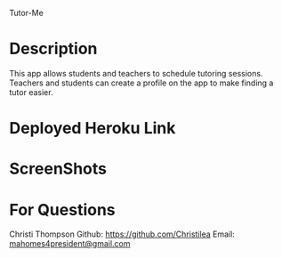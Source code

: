 

Tutor-Me

# Description

This app allows students and teachers to schedule tutoring sessions. 
Teachers and students can create a profile on the app to make finding a tutor easier.  


# Deployed Heroku Link

# ScreenShots

<!-- <img width="1390" alt="Tutor Me " src="https://user-images.githubusercontent.com/80361992/130702885-4b9f4fe1-1c0f-4630-847d-171ec65f8bca.png">

<img width="1400" alt="tutor-me3" src="https://user-images.githubusercontent.com/80361992/130703236-154eff87-fd53-47cd-a65c-af5e2c9be6fa.png"> -->

# For Questions

Christi Thompson
Github: https://github.com/Christilea
Email: mahomes4president@gmail.com 
